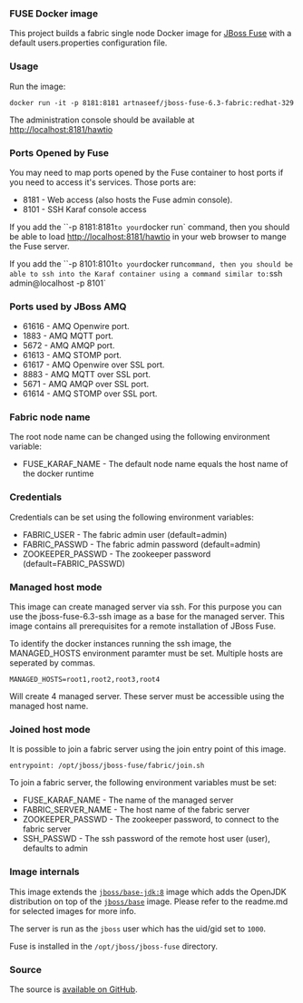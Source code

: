 ### FUSE Docker image

This project builds a fabric single node Docker image for [JBoss Fuse](http://www.jboss.org/products/fuse/overview/) with a default users.properties configuration file.

### Usage

Run the image:

    docker run -it -p 8181:8181 artnaseef/jboss-fuse-6.3-fabric:redhat-329

The administration console should be available at [http://localhost:8181/hawtio](http://localhost:8181/hawtio)

### Ports Opened by Fuse

You may need to map ports opened by the Fuse container to host ports if you need to access it's services.
Those ports are:

* 8181 - Web access (also hosts the Fuse admin console).
* 8101 - SSH Karaf console access

If you add the ``-p 8181:8181` to your `docker run` command, then you should be able to load [http://localhost:8181/hawtio](http://localhost:8181/hawtio) in your web browser to mange the Fuse server.

If you add the ``-p 8101:8101` to your `docker run` command, then you should be able to ssh into the Karaf container using a command similar to: `ssh admin@localhost -p 8101`

### Ports used by JBoss AMQ

* 61616 - AMQ Openwire port.
* 1883  - AMQ MQTT port.
* 5672  - AMQ AMQP port.
* 61613 - AMQ STOMP port.
* 61617 - AMQ Openwire over SSL port.
* 8883  - AMQ MQTT over SSL port.
* 5671  - AMQ AMQP over SSL port.
* 61614 - AMQ STOMP over SSL port.

### Fabric node name

The root node name can be changed using the following environment variable:

* FUSE_KARAF_NAME - The default node name equals the host name of the docker runtime

### Credentials

Credentials can be set using the following environment variables:

* FABRIC_USER - The fabric admin user (default=admin)
* FABRIC_PASSWD - The fabric admin password (default=admin)
* ZOOKEEPER_PASSWD - The zookeeper password (default=FABRIC_PASSWD)

### Managed host mode

This image can create managed server via ssh. For this purpose you can use the jboss-fuse-6.3-ssh image as a base for the managed server. This image contains all prerequisites for a remote installation of JBoss Fuse.

To identify the docker instances running the ssh image, the MANAGED_HOSTS environment paramter must be set. Multiple hosts are seperated by commas.

    MANAGED_HOSTS=root1,root2,root3,root4

Will create 4 managed server. These server must be accessible using the managed host name.     

### Joined host mode

It is possible to join a fabric server using the join entry point of this image.

    entrypoint: /opt/jboss/jboss-fuse/fabric/join.sh

To join a fabric server, the following environment variables must be set:

* FUSE_KARAF_NAME - The name of the managed server
* FABRIC_SERVER_NAME - The host name of the fabric server
* ZOOKEEPER_PASSWD - The zookeeper password, to connect to the fabric server
* SSH_PASSWD - The ssh password of the remote host user (user), defaults to admin

### Image internals

This image extends the [`jboss/base-jdk:8`](https://github.com/JBoss-Dockerfiles/base-jdk/tree/jdk8) image which adds the OpenJDK distribution on top of the [`jboss/base`](https://github.com/JBoss-Dockerfiles/base) image. Please refer to the readme.md for selected images for more info.

The server is run as the `jboss` user which has the uid/gid set to `1000`.

Fuse is installed in the `/opt/jboss/jboss-fuse` directory.

### Source

The source is [available on GitHub](https://github.com/artnaseef/docker-jboss-fuse-6.3).
